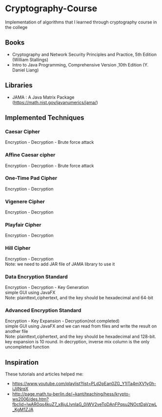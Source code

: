 # Cryptography-Course
Implementation of algorithms that I learned through cryptography course in the college

## Books
* Cryptography and Network Security Principles and Practice, 5th Edition (William Stallings)
* Intro to Java Programming, Comprehensive Version ,10th Edition (Y. Daniel Liang)

## Libraries
* JAMA : A Java Matrix Package (https://math.nist.gov/javanumerics/jama/)

## Implemented Techniques
### Caesar Cipher <br />
Encryption - Decryption - Brute force attack
### Affine Caesar cipher <br />
Encryption - Decryption - Brute force attack
### One-Time Pad Cipher <br />
Encryption - Decryption 
### Vigenere Cipher <br />
Encryption - Decryption 
### Playfair Cipher <br />
Encryption - Decryption 
### Hill Cipher <br />
Encryption - Decryption <br />
Note: we need to add JAR file of JAMA library to use it
### Data Encryption Standard <br />
Encryption - Decryption - Key Generation  <br />
simple GUI using JavaFX <br />
Note: plainttext,ciphertext, and the key should be hexadecimal and 64-bit
### Advanced Encryption Standard
Encryption - Key Expansion - Decryption(not completed) <br />
simple GUI using JavaFX and we can read from files and write the result on another file <br />
Note: plainttext,ciphertext, and the key should be hexadecimal and 128-bit. key expansion is 10 round. In decryption, inverse mix column is the only uncompleted function

## Inspiration
These tutorials and articles helped me:<br />
* https://www.youtube.com/playlist?list=PLd2pEan0ZG_Y1lTa4mXV1y0h-iJjINrqX
* http://page.math.tu-berlin.de/~kant/teaching/hess/krypto-ws2006/des.htm?fbclid=IwAR0qs4kuZ7_x8juLlvnIaG_0iWV2veToDAnFPqsu2NOctDaVzwL_KgM1ZJA
